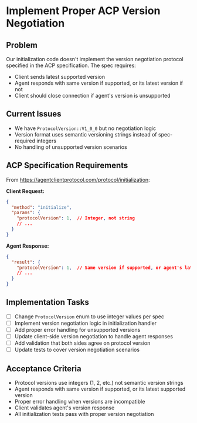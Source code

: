 # Implement Proper ACP Version Negotiation

## Problem
Our initialization code doesn't implement the version negotiation protocol specified in the ACP specification. The spec requires:
- Client sends latest supported version 
- Agent responds with same version if supported, or its latest version if not
- Client should close connection if agent's version is unsupported

## Current Issues
- We have `ProtocolVersion::V1_0_0` but no negotiation logic
- Version format uses semantic versioning strings instead of spec-required integers
- No handling of unsupported version scenarios

## ACP Specification Requirements
From https://agentclientprotocol.com/protocol/initialization:

**Client Request:**
```json
{
  "method": "initialize",
  "params": {
    "protocolVersion": 1,  // Integer, not string
    // ...
  }
}
```

**Agent Response:**
```json
{
  "result": {
    "protocolVersion": 1,  // Same version if supported, or agent's latest
    // ...
  }
}
```

## Implementation Tasks
- [ ] Change `ProtocolVersion` enum to use integer values per spec
- [ ] Implement version negotiation logic in initialization handler
- [ ] Add proper error handling for unsupported versions
- [ ] Update client-side version negotiation to handle agent responses
- [ ] Add validation that both sides agree on protocol version
- [ ] Update tests to cover version negotiation scenarios

## Acceptance Criteria
- Protocol versions use integers (1, 2, etc.) not semantic version strings
- Agent responds with same version if supported, or its latest supported version
- Proper error handling when versions are incompatible
- Client validates agent's version response
- All initialization tests pass with proper version negotiation
